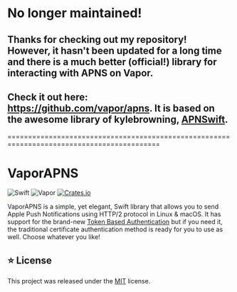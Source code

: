 # No longer maintained!

## Thanks for checking out my repository! However, it hasn't been updated for a long time and there is a much better (official!) library for interacting with APNS on Vapor. 
## Check it out here: https://github.com/vapor/apns. It is based on the awesome library of kylebrowning, [APNSwift](https://github.com/kylebrowning/APNSwift).

===========================================================================================

# VaporAPNS

![Swift](http://img.shields.io/badge/swift-3.1-brightgreen.svg)
![Vapor](https://img.shields.io/badge/Vapor-2.0-green.svg)
[![Crates.io](https://img.shields.io/crates/l/rustc-serialize.svg?maxAge=2592000)]()

VaporAPNS is a simple, yet elegant, Swift library that allows you to send Apple Push Notifications using HTTP/2 protocol in Linux & macOS. It has support for the brand-new [Token Based Authentication](https://developer.apple.com/videos/play/wwdc2016/724/) but if you need it, the traditional certificate authentication method is ready for you to use as well. Choose whatever you like!

## ⭐ License

This project was released under the [MIT](LICENSE.md) license.

